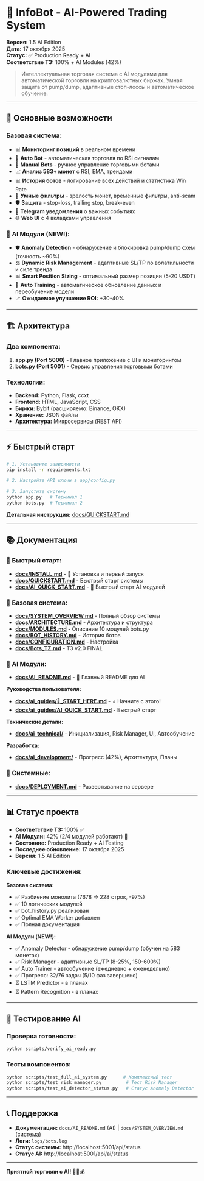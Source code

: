 # 🤖 InfoBot - AI-Powered Trading System

**Версия:** 1.5 AI Edition  
**Дата:** 17 октября 2025  
**Статус:** ✅ Production Ready + AI  
**Соответствие ТЗ:** 100% + AI Modules (42%)

> Интеллектуальная торговая система с AI модулями для автоматической торговли на криптовалютных биржах. Умная защита от pump/dump, адаптивные стоп-лоссы и автоматическое обучение.

---

## 🎯 Основные возможности

### Базовая система:
- 📊 **Мониторинг позиций** в реальном времени
- 🤖 **Auto Bot** - автоматическая торговля по RSI сигналам
- 👤 **Manual Bots** - ручное управление торговыми ботами
- 📈 **Анализ 583+ монет** с RSI, EMA, трендами
- 📊 **История ботов** - логирование всех действий и статистика Win Rate
- 🎯 **Умные фильтры** - зрелость монет, временные фильтры, anti-scam
- 🛡️ **Защита** - stop-loss, trailing stop, break-even
- 🔔 **Telegram уведомления** о важных событиях
- 🌐 **Web UI** с 4 вкладками управления

### 🤖 AI Модули (NEW!):
- 🛡️ **Anomaly Detection** - обнаружение и блокировка pump/dump схем (точность ~90%)
- ⚖️ **Dynamic Risk Management** - адаптивные SL/TP по волатильности и силе тренда
- 📊 **Smart Position Sizing** - оптимальный размер позиции (5-20 USDT)
- 🔄 **Auto Training** - автоматическое обновление данных и переобучение модели
- 📈 **Ожидаемое улучшение ROI:** +30-40%

---

## 🏗️ Архитектура

### Два компонента:
1. **app.py (Port 5000)** - Главное приложение с UI и мониторингом
2. **bots.py (Port 5001)** - Сервис управления торговыми ботами

### Технологии:
- **Backend:** Python, Flask, ccxt
- **Frontend:** HTML, JavaScript, CSS
- **Биржи:** Bybit (расширяемо: Binance, OKX)
- **Хранение:** JSON файлы
- **Архитектура:** Микросервисы (REST API)

---

## ⚡ Быстрый старт

```bash
# 1. Установите зависимости
pip install -r requirements.txt

# 2. Настройте API ключи в app/config.py

# 3. Запустите систему
python app.py   # Терминал 1
python bots.py  # Терминал 2
```

**Детальная инструкция:** [docs/QUICKSTART.md](docs/QUICKSTART.md)

---

## 📚 Документация

### 🚀 Быстрый старт:
- **[docs/INSTALL.md](docs/INSTALL.md)** - 🌟 Установка и первый запуск
- **[docs/QUICKSTART.md](docs/QUICKSTART.md)** - Быстрый старт системы
- **[docs/AI_QUICK_START.md](docs/AI_QUICK_START.md)** - 🤖 Быстрый старт AI модулей

### 📖 Базовая система:
- **[docs/SYSTEM_OVERVIEW.md](docs/SYSTEM_OVERVIEW.md)** - Полный обзор системы
- **[docs/ARCHITECTURE.md](docs/ARCHITECTURE.md)** - Архитектура и структура
- **[docs/MODULES.md](docs/MODULES.md)** - Описание 10 модулей bots.py
- **[docs/BOT_HISTORY.md](docs/BOT_HISTORY.md)** - История ботов
- **[docs/CONFIGURATION.md](docs/CONFIGURATION.md)** - Настройка
- **[docs/Bots_TZ.md](docs/Bots_TZ.md)** - ТЗ v2.0 FINAL

### 🤖 AI Модули:
- **[docs/AI_README.md](docs/AI_README.md)** - 🌟 Главный README для AI

**Руководства пользователя:**
- **[docs/ai_guides/📖_START_HERE.md](docs/ai_guides/📖_START_HERE.md)** - ⭐ Начните с этого!
- **[docs/ai_guides/AI_QUICK_START.md](docs/ai_guides/AI_QUICK_START.md)** - Быстрый старт

**Технические детали:**
- **[docs/ai_technical/](docs/ai_technical/)** - Инициализация, Risk Manager, UI, Автообучение

**Разработка:**
- **[docs/ai_development/](docs/ai_development/)** - Прогресс (42%), Архитектура, Планы

### 🔧 Системные:
- **[docs/DEPLOYMENT.md](docs/DEPLOYMENT.md)** - Развертывание на сервере

---

## 📊 Статус проекта

- **Соответствие ТЗ:** 100% ✅
- **AI Модули:** 42% (2/4 модулей работают) 🤖
- **Состояние:** Production Ready + AI Testing
- **Последнее обновление:** 17 октября 2025
- **Версия:** 1.5 AI Edition

### Ключевые достижения:
**Базовая система:**
- ✅ Разбиение монолита (7678 → 228 строк, -97%)
- ✅ 10 логических модулей
- ✅ bot_history.py реализован
- ✅ Optimal EMA Worker добавлен
- ✅ Полная документация

**AI Модули (NEW!):**
- ✅ Anomaly Detector - обнаружение pump/dump (обучен на 583 монетах)
- ✅ Risk Manager - адаптивные SL/TP (8-25%, 150-600%)
- ✅ Auto Trainer - автообучение (ежедневно + еженедельно)
- ✅ Прогресс: 32/76 задач (5/10 фаз завершено)
- ⏳ LSTM Predictor - в планах
- ⏳ Pattern Recognition - в планах

---

## 🧪 Тестирование AI

### Проверка готовности:
```bash
python scripts/verify_ai_ready.py
```

### Тесты компонентов:
```bash
python scripts/test_full_ai_system.py      # Комплексный тест
python scripts/test_risk_manager.py         # Тест Risk Manager
python scripts/test_ai_detector_status.py   # Статус Anomaly Detector
```

---

## 📞 Поддержка

- **Документация:** `docs/AI_README.md` (AI) | `docs/SYSTEM_OVERVIEW.md` (система)
- **Логи:** `logs/bots.log`
- **Статус системы:** http://localhost:5001/api/status
- **Статус AI:** http://localhost:5001/api/ai/status

---

**Приятной торговли с AI!** 🚀🤖💰

